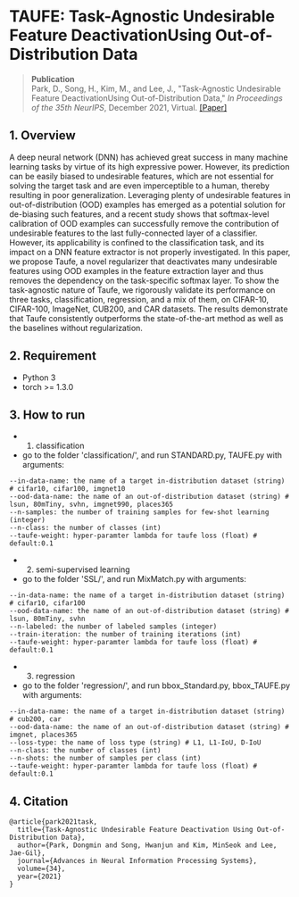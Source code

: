 # TAUFE: Task-Agnostic Undesirable Feature DeactivationUsing Out-of-Distribution Data

> __Publication__ </br>
> Park, D., Song, H., Kim, M., and Lee, J., "Task-Agnostic Undesirable Feature DeactivationUsing Out-of-Distribution Data," *In Proceedings of the 35th NeurIPS*, December 2021, Virtual. [[Paper]](https://openreview.net/pdf?id=4orlVaC95Bo)



## 1. Overview
A deep neural network (DNN) has achieved great success in many machine learning tasks by virtue of its high expressive power. However, its prediction can be easily biased to undesirable features, which are not essential for solving the target task and are even imperceptible to a human, thereby resulting in poor generalization. Leveraging plenty of undesirable features in out-of-distribution (OOD) examples has emerged as a potential solution for de-biasing such features, and a recent study shows that softmax-level calibration of OOD examples can successfully remove the contribution of undesirable features to the last fully-connected layer of a classifier. However, its applicability is confined to the classification task, and its impact on a DNN feature extractor is not properly investigated. In this paper, we propose Taufe, a novel regularizer that deactivates many undesirable features using OOD examples in the feature extraction layer and thus removes the dependency on the task-specific softmax layer. To show the task-agnostic nature of Taufe, we rigorously validate its performance on three tasks, classification, regression, and a mix of them, on CIFAR-10, CIFAR-100, ImageNet, CUB200, and CAR datasets. The results demonstrate that Taufe consistently outperforms the state-of-the-art method as well as the baselines without regularization. 


##  2. Requirement 
- Python 3
- torch >= 1.3.0


## 3. How to run
- 1. classification
- go to the folder 'classification/', and run STANDARD.py, TAUFE.py with arguments:
```
--in-data-name: the name of a target in-distribution dataset (string) # cifar10, cifar100, imgnet10
--ood-data-name: the name of an out-of-distribution dataset (string) # lsun, 80mTiny, svhn, imgnet990, places365
--n-samples: the number of training samples for few-shot learning (integer)
--n-class: the number of classes (int)
--taufe-weight: hyper-paramter lambda for taufe loss (float) # default:0.1
```

- 2. semi-supervised learning
- go to the folder 'SSL/', and run MixMatch.py with arguments:
```
--in-data-name: the name of a target in-distribution dataset (string) # cifar10, cifar100
--ood-data-name: the name of an out-of-distribution dataset (string) # lsun, 80mTiny, svhn
--n-labeled: the number of labeled samples (integer)
--train-iteration: the number of training iterations (int)
--taufe-weight: hyper-paramter lambda for taufe loss (float) # default:0.1
```

- 3. regression
- go to the folder 'regression/', and run bbox_Standard.py, bbox_TAUFE.py with arguments:
```
--in-data-name: the name of a target in-distribution dataset (string) # cub200, car
--ood-data-name: the name of an out-of-distribution dataset (string) # imgnet, places365
--loss-type: the name of loss type (string) # L1, L1-IoU, D-IoU
--n-class: the number of classes (int)
--n-shots: the number of samples per class (int)
--taufe-weight: hyper-paramter lambda for taufe loss (float) # default:0.1
```


## 4. Citation
```
@article{park2021task,
  title={Task-Agnostic Undesirable Feature Deactivation Using Out-of-Distribution Data},
  author={Park, Dongmin and Song, Hwanjun and Kim, MinSeok and Lee, Jae-Gil},
  journal={Advances in Neural Information Processing Systems},
  volume={34},
  year={2021}
}
```
